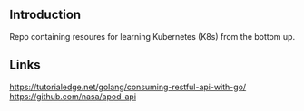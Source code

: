 ## Introduction
Repo containing resoures for learning Kubernetes (K8s) from the bottom up.

## Links
https://tutorialedge.net/golang/consuming-restful-api-with-go/
https://github.com/nasa/apod-api
